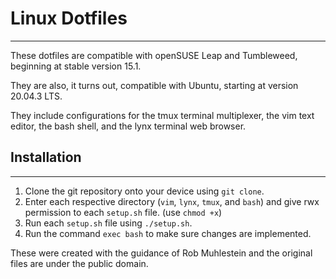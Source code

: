 # Linux Dotfiles
___

These dotfiles are compatible with openSUSE Leap and Tumbleweed, beginning at stable version 15.1. 

They are also, it turns out, compatible with Ubuntu, starting at version 20.04.3 LTS.

They include configurations for the tmux terminal multiplexer, the vim text editor, the bash shell, and the lynx terminal web browser. 

## Installation
___

1. Clone the git repository onto your device using `git clone`.
1. Enter each respective directory (`vim`, `lynx`, `tmux`, and `bash`) and give rwx permission to each `setup.sh` file. (use `chmod +x`)
1. Run each `setup.sh` file using `./setup.sh`.
1. Run the command `exec bash` to make sure changes are implemented.

These were created with the guidance of Rob Muhlestein and the original files are under the public domain.
